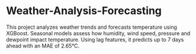 # Weather-Analysis-Forecasting
This project analyzes weather trends and forecasts temperature using XGBoost. Seasonal models assess how humidity, wind speed, pressure and dewpoint impact temperature. Using lag features, it predicts up to 7 days ahead with an MAE of 2.65°C.
